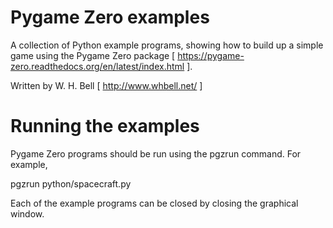 Pygame Zero examples
====================

A collection of Python example programs, showing how to build up a simple game using the Pygame Zero package [ https://pygame-zero.readthedocs.org/en/latest/index.html ].

Written by W. H. Bell [ http://www.whbell.net/ ]

Running the examples
====================

Pygame Zero programs should be run using the pgzrun command.  For example,

pgzrun python/spacecraft.py

Each of the example programs can be closed by closing the graphical window.